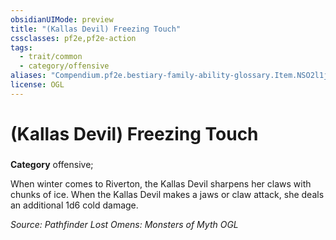 ```yaml
---
obsidianUIMode: preview
title: "(Kallas Devil) Freezing Touch"
cssclasses: pf2e,pf2e-action
tags:
  - trait/common
  - category/offensive
aliases: "Compendium.pf2e.bestiary-family-ability-glossary.Item.NSO2l1jXK32oTnVP"
license: OGL
---
```

# (Kallas Devil) Freezing Touch

### 

**Category** offensive; 




When winter comes to Riverton, the Kallas Devil sharpens her claws with chunks of ice. When the Kallas Devil makes a jaws or claw attack, she deals an additional 1d6 cold damage.

*Source: Pathfinder Lost Omens: Monsters of Myth*
*OGL*